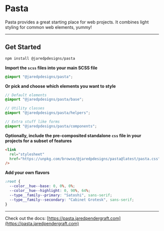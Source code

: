 # Pasta

Pasta provides a great starting place for web projects. It combines light styling for common web elements, yummy!

***

## Get Started

```bash
npm install @jaredpdesigns/pasta
```

**Import the `scss` files into your main SCSS file**

```scss
@import "@jaredpdesigns/pasta";
```

**Or pick and choose which elements you want to style**

```scss
// Default elements
@import "@jaredpdesigns/pasta/base";

// Utility classes
@import "@jaredpdesigns/pasta/helpers";

// Extra stuff like forms
@import "@jaredpdesigns/pasta/components";
```

**Optionally, include the pre-composited standalone `css` file in your projects for a subset of features**

```html
<link
  rel="stylesheet"
  href="https://unpkg.com/browse/@jaredpdesigns/pasta@latest/pasta.css"
/>
```

**Add your own flavors**

```css
:root {
  --color__hue--base: 0, 0%, 0%;
  --color__hue--highlight: 0, 90%, 64%;
  --type__family--primary: "Satoshi", sans-serif;
  --type__family--secondary: "Cabinet Grotesk", sans-serif;
}
```

***

Check out the docs: [https://pasta.jaredpendergraft.com](https://pasta.jaredpendergraft.com)